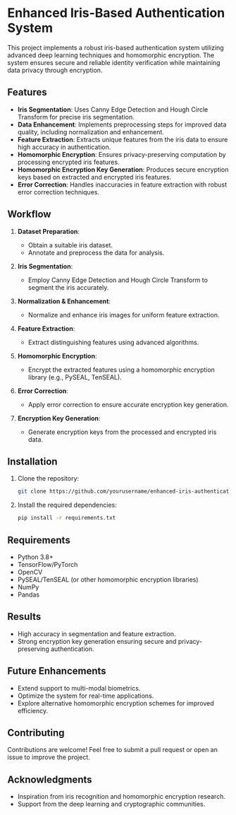 # Enhanced Iris-Based Authentication System

This project implements a robust iris-based authentication system utilizing advanced deep learning techniques and homomorphic encryption. The system ensures secure and reliable identity verification while maintaining data privacy through encryption.

## Features

- **Iris Segmentation**: Uses Canny Edge Detection and Hough Circle Transform for precise iris segmentation.
- **Data Enhancement**: Implements preprocessing steps for improved data quality, including normalization and enhancement.
- **Feature Extraction**: Extracts unique features from the iris data to ensure high accuracy in authentication.
- **Homomorphic Encryption**: Ensures privacy-preserving computation by processing encrypted iris features.
- **Homomorphic Encryption Key Generation**: Produces secure encryption keys based on extracted and encrypted iris features.
- **Error Correction**: Handles inaccuracies in feature extraction with robust error correction techniques.

## Workflow

1. **Dataset Preparation**:
   - Obtain a suitable iris dataset.
   - Annotate and preprocess the data for analysis.

2. **Iris Segmentation**:
   - Employ Canny Edge Detection and Hough Circle Transform to segment the iris accurately.

3. **Normalization & Enhancement**:
   - Normalize and enhance iris images for uniform feature extraction.

4. **Feature Extraction**:
   - Extract distinguishing features using advanced algorithms.

5. **Homomorphic Encryption**:
   - Encrypt the extracted features using a homomorphic encryption library (e.g., PySEAL, TenSEAL).

6. **Error Correction**:
   - Apply error correction to ensure accurate encryption key generation.

7. **Encryption Key Generation**:
   - Generate encryption keys from the processed and encrypted iris data.

## Installation

1. Clone the repository:
   ```bash
   git clone https://github.com/yourusername/enhanced-iris-authentication.git
   ```
2. Install the required dependencies:
   ```bash
   pip install -r requirements.txt
   ```

## Requirements

- Python 3.8+
- TensorFlow/PyTorch
- OpenCV
- PySEAL/TenSEAL (or other homomorphic encryption libraries)
- NumPy
- Pandas

## Results

- High accuracy in segmentation and feature extraction.
- Strong encryption key generation ensuring secure and privacy-preserving authentication.

## Future Enhancements

- Extend support to multi-modal biometrics.
- Optimize the system for real-time applications.
- Explore alternative homomorphic encryption schemes for improved efficiency.

## Contributing

Contributions are welcome! Feel free to submit a pull request or open an issue to improve the project.

## Acknowledgments

- Inspiration from iris recognition and homomorphic encryption research.
- Support from the deep learning and cryptographic communities.

